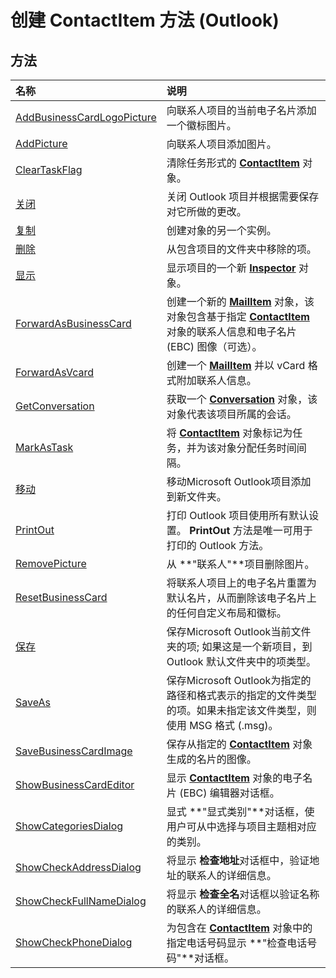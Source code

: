 
# 创建 ContactItem 方法 (Outlook)

## 方法



|**名称**|**说明**|
|:-----|:-----|
|[AddBusinessCardLogoPicture](73e19806-6892-f378-cc38-70e9d90922d1.md)|向联系人项目的当前电子名片添加一个徽标图片。|
|[AddPicture](aa02c3b2-bb4c-fde9-3dbf-f871cbc200b1.md)|向联系人项目添加图片。|
|[ClearTaskFlag](19e4fecd-7565-60ae-707b-410f4c1a6dcd.md)|清除任务形式的  **[ContactItem](8e32093c-a678-f1fd-3f35-c2d8994d166f.md)** 对象。|
|[关闭](17cd04b5-1bf1-5df1-b1f4-f6e488d00fd5.md)|关闭 Outlook 项目并根据需要保存对它所做的更改。|
|[复制](0e99dbcb-95f0-b1a2-e709-165a09035354.md)|创建对象的另一个实例。|
|[删除](229d4c37-4659-01ae-0623-3e1095b13048.md)|从包含项目的文件夹中移除的项。|
|[显示](789611b5-7079-2290-738f-64266cedbe2a.md)|显示项目的一个新  **[Inspector](d7384756-669c-0549-1032-c3b864187994.md)** 对象。|
|[ForwardAsBusinessCard](2f1a74c3-86f0-a054-75e2-272dbb261fb7.md)|创建一个新的  **[MailItem](14197346-05d2-0250-fa4c-4a6b07daf25f.md)** 对象，该对象包含基于指定 **[ContactItem](8e32093c-a678-f1fd-3f35-c2d8994d166f.md)** 对象的联系人信息和电子名片 (EBC) 图像（可选）。|
|[ForwardAsVcard](3d4f0154-9860-823f-c316-c88e410b59c3.md)|创建一个  **[MailItem](14197346-05d2-0250-fa4c-4a6b07daf25f.md)** 并以 vCard 格式附加联系人信息。|
|[GetConversation](19609cbf-d6ad-8a66-5a42-0010cd2797ee.md)|获取一个  **[Conversation](2705d38a-ebc0-e5a7-208b-ffe1f5446b1b.md)** 对象，该对象代表该项目所属的会话。|
|[MarkAsTask](def25d8d-6074-5e4d-18d9-82381b0b7876.md)|将  **[ContactItem](8e32093c-a678-f1fd-3f35-c2d8994d166f.md)** 对象标记为任务，并为该对象分配任务时间间隔。|
|[移动](e5e2ac9f-5fb2-2ebb-4afe-b61fc414d0aa.md)|移动Microsoft Outlook项目添加到新文件夹。|
|[PrintOut](97546d46-1171-76f6-1f4f-e02cc39110a3.md)|打印 Outlook 项目使用所有默认设置。 **PrintOut** 方法是唯一可用于打印的 Outlook 方法。|
|[RemovePicture](a67d9d39-1697-0780-b52f-a3cc463f60d9.md)|从 **"联系人"**项目删除图片。|
|[ResetBusinessCard](a6eed85a-ac25-64c6-6bf3-650d5129c8e3.md)|将联系人项目上的电子名片重置为默认名片，从而删除该电子名片上的任何自定义布局和徽标。|
|[保存](1f7e998f-be59-6a50-95b5-cb066adbb278.md)|保存Microsoft Outlook当前文件夹的项; 如果这是一个新项目，到 Outlook 默认文件夹中的项类型。|
|[SaveAs](9f563508-e7fc-ee35-366b-6937604cf25f.md)|保存Microsoft Outlook为指定的路径和格式表示的指定的文件类型的项。如果未指定该文件类型，则使用 MSG 格式 (.msg)。|
|[SaveBusinessCardImage](889728f2-2c17-6b83-a858-bb32ef5845e6.md)|保存从指定的  **[ContactItem](8e32093c-a678-f1fd-3f35-c2d8994d166f.md)** 对象生成的名片的图像。|
|[ShowBusinessCardEditor](96db2b87-02b2-f97e-cff4-9d852fc875d6.md)|显示  **[ContactItem](8e32093c-a678-f1fd-3f35-c2d8994d166f.md)** 对象的电子名片 (EBC) 编辑器对话框。|
|[ShowCategoriesDialog](22613243-1281-82b7-5da3-da1f4d620599.md)|显式 **"显式类别"**对话框，使用户可从中选择与项目主题相对应的类别。|
|[ShowCheckAddressDialog](773a1a3c-1247-fd48-399a-728766e56570.md)|将显示 **检查地址**对话框中，验证地址的联系人的详细信息。|
|[ShowCheckFullNameDialog](d42632e3-6f50-cce7-80c6-cf846be1f925.md)|将显示 **检查全名**对话框以验证名称的联系人的详细信息。|
|[ShowCheckPhoneDialog](3ef93046-c2b0-5707-9bb1-4dbfb5d7366c.md)|为包含在  **[ContactItem](8e32093c-a678-f1fd-3f35-c2d8994d166f.md)** 对象中的指定电话号码显示 **"检查电话号码"**对话框。|
